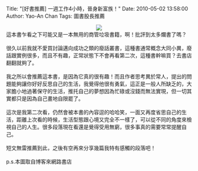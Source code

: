 Title: "[好書推薦] 一週工作4小時，晉身新富族！"
Date: 2010-05-02 13:58:00
Author: Yao-An Chan
Tags: 圖書股長推薦


<div class='post'>
<div class="separator" style="clear: both; text-align: center;"><a href="http://4.bp.blogspot.com/_mvtDPM7iODU/S93ixQg7kbI/AAAAAAAAHJM/cqpwYRaCLi4/s1600/Screen+shot+2010-05-02+at+1.37.57+PM.png" imageanchor="1" style="margin-left: 1em; margin-right: 1em;"><img border="0" src="http://4.bp.blogspot.com/_mvtDPM7iODU/S93ixQg7kbI/AAAAAAAAHJM/cqpwYRaCLi4/s320/Screen+shot+2010-05-02+at+1.37.57+PM.png" /></a></div>這本書乍看之下可能又是一本無用的商管垃圾書籍，啊！批評到太多爛書了嗎？<br /><br />很久以前我就不愛買討論邁向成功之類的廢話叢書，這種書通常概念大同小異，廢話跟實例很多，而且不有趣，正常狀態下不會再看第二次，這種書幹嘛買？去書店翻翻就夠了。<br /><br />我之所以會推薦這本書，是因為它真的很有趣！而且作者思考異於常人，提出的問題能夠讓你好好反思自己的生活，我覺得他很有勇氣，這正是一般人所缺乏的，大家膽小地過著保守的生活，推托自己的夢想因為忙碌或沒錢而無法實現，但一切其實都只是因為自己畫地自限罷了。<br /><br />這次是我第二次看，仍然會被本書的內容逗的哈哈笑，一面又再度省思自己的生活，距離上次看的時候，生活型態跟心境又完全不一樣了，可以從不同的角度來檢視自己的人生。很多段落現在看還是覺得受用無窮，很多事真的需要常常提醒自己。<br /><br />短文無雷推薦到此，之後有空再來分享幾篇我特有感觸的段落吧！<br /><br />p.s.本圖取自博客來網路書店</div>
